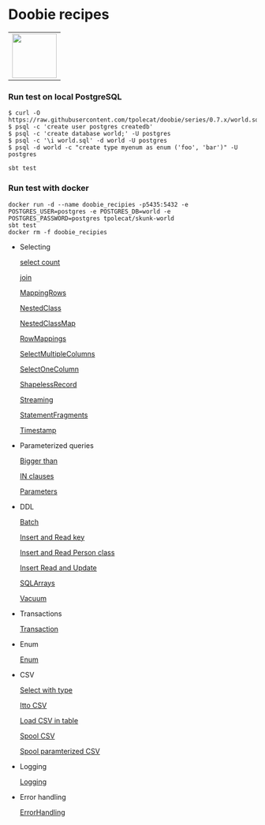 # Doobie recipes
  
<table>      
<td align="left">  
<a href="https://tpolecat.github.io/doobie/docs/01-Introduction.html">      
    <img src="https://cdn.rawgit.com/tpolecat/doobie/series/0.5.x/doobie_logo.svg" width="90">
</a>  
</td>      
</table>

### Run test on local PostgreSQL

```
$ curl -O https://raw.githubusercontent.com/tpolecat/doobie/series/0.7.x/world.sql
$ psql -c 'create user postgres createdb'
$ psql -c 'create database world;' -U postgres
$ psql -c '\i world.sql' -d world -U postgres
$ psql -d world -c "create type myenum as enum ('foo', 'bar')" -U postgres

sbt test
```

### Run test with docker
```
docker run -d --name doobie_recipies -p5435:5432 -e POSTGRES_USER=postgres -e POSTGRES_DB=world -e POSTGRES_PASSWORD=postgres tpolecat/skunk-world
sbt test
docker rm -f doobie_recipies

```

- Selecting

    [select count](https://github.com/gekomad/doobie-recipes/blob/master/src/test/scala/selecting/Count.scala)
    
    [join](https://github.com/gekomad/doobie-recipes/blob/master/src/test/scala/selecting/Join.scala)
    
    [MappingRows](https://github.com/gekomad/doobie-recipes/blob/master/src/test/scala/selecting/MappingRows.scala)
    
    [NestedClass](https://github.com/gekomad/doobie-recipes/blob/master/src/test/scala/selecting/NestedClass.scala)
    
    [NestedClassMap](https://github.com/gekomad/doobie-recipes/blob/master/src/test/scala/selecting/NestedClassMap.scala)
    
    [RowMappings](https://github.com/gekomad/doobie-recipes/blob/master/src/test/scala/selecting/RowMappings.scala)
    
    [SelectMultipleColumns](https://github.com/gekomad/doobie-recipes/blob/master/src/test/scala/selecting/SelectMultipleColumns.scala)
    
    [SelectOneColumn](https://github.com/gekomad/doobie-recipes/blob/master/src/test/scala/selecting/SelectOneColumn.scala)
    
    [ShapelessRecord](https://github.com/gekomad/doobie-recipes/blob/master/src/test/scala/selecting/ShapelessRecord.scala)
    
    [Streaming](https://github.com/gekomad/doobie-recipes/blob/master/src/test/scala/selecting/Streaming.scala)
    
    [StatementFragments](https://github.com/gekomad/doobie-recipes/blob/master/src/test/scala/selecting/StatementFragments.scala)
    
    [Timestamp](https://github.com/gekomad/doobie-recipes/blob/master/src/test/scala/selecting/Timestamp.scala)
    
- Parameterized queries

    [Bigger than](https://github.com/gekomad/doobie-recipes/blob/master/src/test/scala/parameterizedQueries/BiggerThan.scala)
     
    [IN clauses](https://github.com/gekomad/doobie-recipes/blob/master/src/test/scala/parameterizedQueries/INClauses.scala)
     
    [Parameters](https://github.com/gekomad/doobie-recipes/blob/master/src/test/scala/parameterizedQueries/Parameters.scala)
      
- DDL

    [Batch](https://github.com/gekomad/doobie-recipes/blob/master/src/test/scala/ddl/Batch.scala)
    
    [Insert and Read key](https://github.com/gekomad/doobie-recipes/blob/master/src/test/scala/ddl/InsertReadKey.scala)
    
    [Insert and Read Person class](https://github.com/gekomad/doobie-recipes/blob/master/src/test/scala/ddl/InsertReadPerson.scala)
    
    [Insert Read and Update](https://github.com/gekomad/doobie-recipes/blob/master/src/test/scala/ddl/InsertReadUpdate.scala)
    
    [SQLArrays](https://github.com/gekomad/doobie-recipes/blob/master/src/test/scala/ddl/SQLArrays.scala)
    
    [Vacuum](https://github.com/gekomad/doobie-recipes/blob/master/src/test/scala/ddl/Vacuum.scala)

- Transactions

    [Transaction](https://github.com/gekomad/doobie-recipes/blob/master/src/test/scala/Transaction.scala)

- Enum

    [Enum](https://github.com/gekomad/doobie-recipes/blob/master/src/test/scala/Enum.scala)
    
- CSV

    [Select with type](https://github.com/gekomad/doobie-recipes/blob/master/src/test/scala/csv/GenericSelect.scala)
    
    [Itto CSV](https://github.com/gekomad/doobie-recipes/blob/master/src/test/scala/csv/IttoCSV.scala)
    
    [Load CSV in table](https://github.com/gekomad/doobie-recipes/blob/master/src/test/scala/csv/LoadCSV.scala)
    
    [Spool CSV](https://github.com/gekomad/doobie-recipes/blob/master/src/test/scala/csv/SpoolCSV.scala)

    [Spool paramterized CSV](https://github.com/gekomad/doobie-recipes/blob/master/src/test/scala/csv/SpoolParameterized.scala)
    
- Logging

    [Logging](https://github.com/gekomad/doobie-recipes/blob/master/src/test/scala/Logging.scala)
    
- Error handling

    [ErrorHandling](https://github.com/gekomad/doobie-recipes/blob/master/src/test/scala/ErrorHandling.scala)

